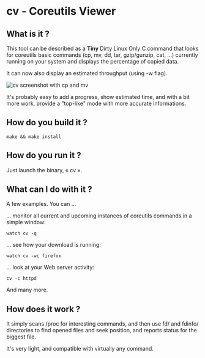 cv - Coreutils Viewer
=====================

What is it ?
------------

This tool can be described as a **Tiny** Dirty Linux Only C command that looks
for coreutils basic commands (cp, mv, dd, tar, gzip/gunzip, cat, ...) currently
running on your system and displays the percentage of copied data.

It can now also display an estimated throughput (using -w flag).

![cv screenshot with cp and mv](https://raw.github.com/Xfennec/cv/master/capture.png)

It's probably easy to add a progress, show estimated time, and with a bit more work,
provide a "top-like" mode with more accurate informations.

How do you build it ?
---------------------

```
make && make install
```


How do you run it ?
-------------------

Just launch the binary, « cv ».


What can I do with it ?
-----------------------

A few examples. You can …

… monitor all current and upcoming instances of coreutils commands in
a simple window:
```
watch cv -q
```

… see how your download is running:
```
watch cv -wc firefox
```

… look at your Web server activity:
```
cv -c httpd
```

And many more.

How does it work ?
------------------

It simply scans /proc for interesting commands, and then use fd/ and fdinfo/
directories to find opened files and seek position, and reports status for
the biggest file.

It's very light, and compatible with virtually any command.
